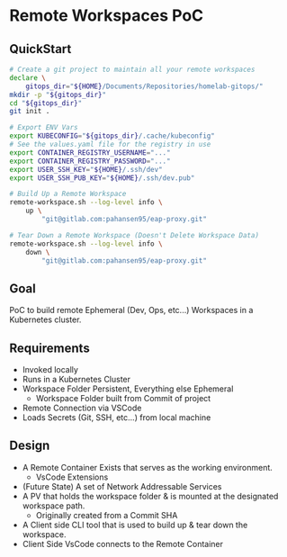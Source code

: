 # Remote Workspaces PoC

## QuickStart

```bash
# Create a git project to maintain all your remote workspaces
declare \
	gitops_dir="${HOME}/Documents/Repositories/homelab-gitops/"
mkdir -p "${gitops_dir}"
cd "${gitops_dir}"
git init .

# Export ENV Vars
export KUBECONFIG="${gitops_dir}/.cache/kubeconfig"
# See the values.yaml file for the registry in use
export CONTAINER_REGISTRY_USERNAME="..."
export CONTAINER_REGISTRY_PASSWORD="..."
export USER_SSH_KEY="${HOME}/.ssh/dev"
export USER_SSH_PUB_KEY="${HOME}/.ssh/dev.pub"

# Build Up a Remote Workspace
remote-workspace.sh --log-level info \
	up \
		"git@gitlab.com:pahansen95/eap-proxy.git"

# Tear Down a Remote Workspace (Doesn't Delete Workspace Data)
remote-workspace.sh --log-level info \
	down \
		"git@gitlab.com:pahansen95/eap-proxy.git"
```

## Goal

PoC to build remote Ephemeral (Dev, Ops, etc...) Workspaces in a Kubernetes cluster.

## Requirements

- Invoked locally
- Runs in a Kubernetes Cluster
- Workspace Folder Persistent, Everything else Ephemeral
  - Workspace Folder built from Commit of project
- Remote Connection via VSCode
- Loads Secrets (Git, SSH, etc...) from local machine

## Design

- A Remote Container Exists that serves as the working environment.
  - VsCode Extensions
- (Future State) A set of Network Addressable Services
- A PV that holds the workspace folder & is mounted at the designated workspace path.
  - Originally created from a Commit SHA
- A Client side CLI tool that is used to build up & tear down the workspace.
- Client Side VsCode connects to the Remote Container
